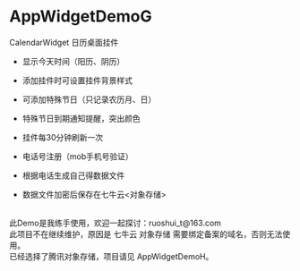 # AppWidgetDemoG
CalendarWidget 日历桌面挂件

 * 显示今天时间（阳历、阴历）  
 * 添加挂件时可设置挂件背景样式  
 * 可添加特殊节日（只记录农历月、日）  
 * 特殊节日到期通知提醒，突出颜色  
 * 挂件每30分钟刷新一次  
   
 * 电话号注册（mob手机号验证）  
 * 根据电话生成自己得数据文件  
 * 数据文件加密后保存在七牛云<对象存储>  
 </br>
此Demo是我练手使用，欢迎一起探讨：ruoshui_t@163.com

</br>
此项目不在继续维护，原因是 七牛云 对象存储 需要绑定备案的域名，否则无法使用。
</br>
已经选择了腾讯对象存储，项目请见 AppWidgetDemoH。
